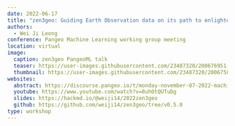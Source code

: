 ```yaml
---
date: 2022-06-17
title: "zen3geo: Guiding Earth Observation data on its path to enlightenment"
authors:
  - Wei Ji Leong
conference: Pangeo Machine Learning working group meeting
location: virtual
image:
  caption: zen3geo PangeoML talk
  teaser: https://user-images.githubusercontent.com/23487320/200676951-0c729877-565e-4d15-ab0c-a279362ff6eb.png
  thumbnail: https://user-images.githubusercontent.com/23487320/200675872-ce22c429-3398-4110-a8d9-f3a890e1234a.png
websites:
  abstract: https://discourse.pangeo.io/t/monday-november-07-2022-machine-learning-working-group-presentation-zen3geo-guiding-earth-observation-data-on-its-path-to-enlightenment-by-wei-ji-leong/2883
  youtube: https://www.youtube.com/watch?v=8uhOtQUTuDg
  slides: https://hackmd.io/@weiji14/2022zen3geo
  github: https://github.com/weiji14/zen3geo/tree/v0.5.0
type: workshop
---
```

